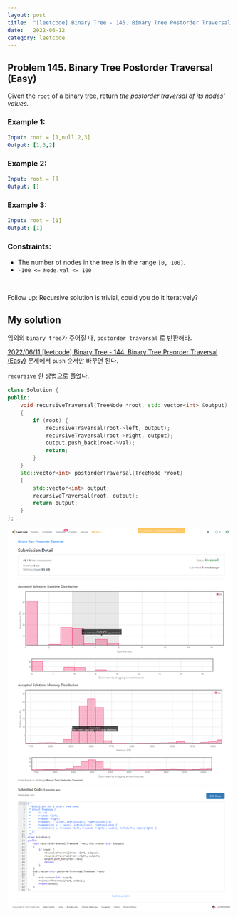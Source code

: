 ```yaml
---
layout: post
title:  "[leetcode] Binary Tree - 145. Binary Tree Postorder Traversal (Easy)"
date:   2022-06-12
category: leetcode
---
```


## Problem 145. Binary Tree Postorder Traversal (Easy)
Given the `root` of a binary tree, return *the postorder traversal of its nodes' values.*

### Example 1:
```yaml
Input: root = [1,null,2,3]
Output: [1,3,2]
```

### Example 2:
```yaml
Input: root = []
Output: []
```

### Example 3:
```yaml
Input: root = [1]
Output: [1]
```

### Constraints:
* The number of nodes in the tree is in the range `[0, 100]`.
* `-100 <= Node.val <= 100`
<br>

Follow up: Recursive solution is trivial, could you do it iteratively?

## My solution

임의의 `binary tree`가 주어질 때, `postorder traversal` 로 반환해라.

[2022/06/11 [leetcode] Binary Tree - 144. Binary Tree Preorder Traversal (Easy)](https://undol26.github.io/ros/2022/06/11/leetcode-binarytree144.html) 문제에서 `push` 순서만 바꾸면 된다.

`recursive` 한 방법으로 풀었다.

```cpp
class Solution {
public:
    void recursiveTraversal(TreeNode *root, std::vector<int> &output)
    {
        if (root) {
            recursiveTraversal(root->left, output);
            recursiveTraversal(root->right, output);
            output.push_back(root->val);
            return;
        }
    }
    std::vector<int> postorderTraversal(TreeNode *root)
    {
        std::vector<int> output;
        recursiveTraversal(root, output);
        return output;
    }
};
```

![alt text](/public/img/leetcode/leetcode-binarytree-145.png)
